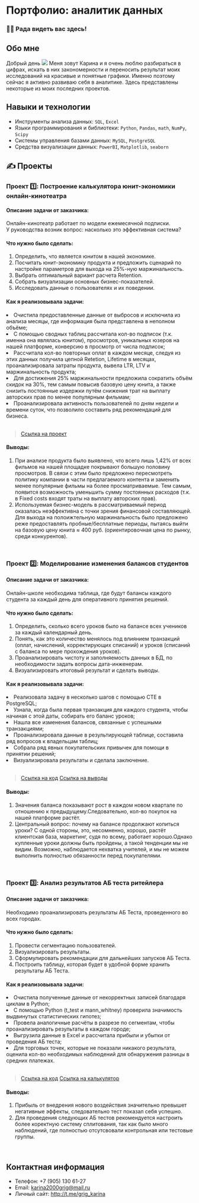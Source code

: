 

<!--
**karinagri05/karinagri05** is a ✨ _special_ ✨ repository because its `README.md` (this file) appears on your GitHub profile.

Here are some ideas to get you started:

- 🔭 I’m currently working on ...
- 🌱 I’m currently learning ...
- 👯 I’m looking to collaborate on ...
- 🤔 I’m looking for help with ...
- 💬 Ask me about ...
- 📫 How to reach me: ...
- 😄 Pronouns: ...
- ⚡ Fun fact: ...
👋-->

# Портфолио: аналитик данных

### :man_technologist: Рада видеть вас здесь! 

## Обо мне 

Добрый день ![](https://user-images.githubusercontent.com/18350557/176309783-0785949b-9127-417c-8b55-ab5a4333674e.gif) Меня зовут Карина и я очень люблю разбираться в цифрах, искать в них закономерности и переносить результат моих исследований на красивые и понятные графики. Именно поэтому сейчас я активно развиваю себя в аналитике. Здесь представлены некоторые из моих последних проектов.

## Навыки и технологии
- Инструменты анализа данных: ``SQL``, ``Excel``
- Языки программирования и библиотеки: ``Python``, ``Pandas``, ``math``, ``NumPy``, ``Scipy``
- Системы управления базами данных: ``MySQL``, ``PostgreSQL``
- Средства визуализации данных: ``PowerBI``, ``Matplotlib``, ``seaborn``




## ✍️ Проекты
### Проект 1️⃣: Построение калькулятора юнит-экономики онлайн-кинотеатра
#### Описание задачи от заказчика:
Онлайн-кинотеатр работает по модели ежемесячной подписки. У руководства возник вопрос: насколько это эффективная система? 
#### Что нужно было сделать:
<ol>
  <li>Определить, что является юнитом в нашей экономике.</li>
  <li>Посчитать юнит-экономику продукта и предложить сценарий по настройке параметров для выхода на 25%-ную маржинальность.</li>
  <li>Выбрать оптимальный вариант расчета Retention.</li>
  <li>Собрать визуализации основных бизнес-показателей.</li>
  <li>Исследовать данные о пользователях и их поведении.</li>
</ol>

#### Как я реализовывала задачи:
  <li>Очистила предоставленные данные от выбросов и исключила из анализа месяцы, где информация была представлена в неполном объёме;</li>
  <li>С помощью сводных таблиц рассчитала кол-во подписок (т.к. именна она являлась юнитом), просмотров, уникальных юзеров на нашей платформе, конверсию в просмотр от числа подписок;</li>
  <li>Рассчитала кол-во повторных оплат в каждом месяце, следуя из этих данных получила цепной Retetion, Lifetime в месяцах, проанализировала затраты продукта, вывела LTR, LTV и маржинальность продукта;</li>
  <li>Для достижения 25% маржинальности предложила сократить объём скидок на 30%, тем самым повысив базовую цену юнита, а также снизить постоянные издержки путём снижения трат на выплату авторских прав по менее популярным фильмам;</li>
  <li>Проанализировала активность пользователей по дням недели и времени суток, что позволило составить ряд рекомендаций для бизнеса.</li>
<br> 

> <a href="https://docs.google.com/presentation/d/13FEhcG3LkQPQICJjCt5iCVOlbMui11wM/edit#slide=id.p7">Ссылка на проект</a>

#### Выводы:
<ol>
  <li>При анализе продукта было выявлено, что всего лишь 1,42% от всех фильмов на нашей площадке покрывают большую половину просмотров. В связи с этим было предложено пересмотреть политику компании в части предлагаемого контента и заменить менее популярные фильмы на более просматриваемые. Тем самым, появится возможность уменьшить сумму постоянных расходов (т.к. в Fixed costs входят траты на выплату авторских прав). </li>
  <li>Используемая бизнес-модель в рассматриваемый период оказалась неэффективна с точки зрения финансовой составляющей. Для выхода на полоижтельную маржинальность было предложено реже предоставлять пробные/бесплатные периоды, пытаясь выйти на базовую цену юнита ≈ 400 руб. (ориентировочная цена по рынку, среди конкурентов).</li>
</ol>
<br> 

### Проект 2️⃣: Моделирование изменения балансов студентов
#### Описание задачи от заказчика:
Онлайн-школе необходима таблица, где будут балансы каждого студента за каждый день для оперативного принятия решений.
#### Что нужно было сделать:
<ol>
  <li>Определить, сколько всего уроков было на балансе всех учеников за каждый календарный день.</li>
  <li>Понять, как это количество менялось под влиянием транзакций (оплат, начислений, корректирующих списаний) и уроков (списаний с баланса по мере прохождения уроков). </li>
  <li>Проанализировать чистоту и заполняемость данных в БД, по необходимости задать вопросы дата-инженерам.</li>
  <li>Визуализировать итоговый результат и сделать выводы.</li>
</ol>

#### Как я реализовывала задачи:
  <li>Реализовала задачу в несколько шагов с помощью CTE в PostgreSQL;</li>
  <li>Узнала, когда была первая транзакция для каждого студента, чтобы начиная с этой даты, собирать его баланс уроков;</li>
  <li>Нашла все изменения балансов, связанные с успешными транзакциями;</li>
  <li>Проанализировала данные в результирующей таблице, составила ряд вопросов к владельцам таблиц;</li>
  <li>Собрала ряд явных покупательских привычек для помощи в принятии решений;</li>
  <li>Визуализировала результаты и сделала заключение.</li>
<br> 

> <a href="https://docs.google.com/document/d/1KcSmRv8NOIO2uY57ye0Vav6pJNRSB08K9ctrennSevg/edit">Ссылка на код</a>
> <a href="https://docs.google.com/spreadsheets/d/1r9ksn-AFldo5eUZW4YNWY3_YPoflt_fd/edit#gid=1488360451">Ссылка на выводы</a>


#### Выводы:
<ol>
  <li>Значения баланса показывают рост в каждом новом квартале по отношению к предыдущему.Следовательно, кол-во покупок на нашей платформе растёт.</li>
  <li>Центральный вопрос: почему на балансе продолжают копиться уроки? С одной стороны, это, несомненно, хорошо, растёт клиентская база, маркетинг, судя по всему, работает хорошо.Однако купленные уроки должны быть пройдены, а такой тенденции мы не видим. Возможно, наблюдается нехватка учителей, и мы не можем выполнить полностью обязанности перед покупателями.</li>
</ol>
<br> 

### Проект 3️⃣: Анализ результатов АБ теста ритейлера
#### Описание задачи от заказчика:
Необходимо проанализировать результаты АБ Теста, проведенного во всех городах.
#### Что нужно было сделать:
<ol>
  <li>Провести сегментацию пользователей.</li>
  <li>Визуализировать результаты.</li>
  <li>Сформулировать рекомендации для дальнейших запусков АБ Теста.</li>
  <li>Построить таблицу, которая будет в удобной форме хранить результаты АБ Теста.</li>
 
</ol>

#### Как я реализовывала задачи:
  <li>Очистила полученные данные от некорректных записей благодаря циклам в Python;</li>
  <li>С помощью Python (t_test и mann_whitney) проверила значимость выдвинутых статистических гипотез;</li>
  <li>Провела аналогичные расчёты в разрезе по сегментам, чтобы проанализировать результаты в каждом городе;</li>
  <li>Выгрузила данные в Excel и рассчитала прибыли и убытки от проведения АБ теста;</li>
  <li>Для торговых точек, которые не показали никакого результата, оценила кол-во необходимых наблюдений для обнаружения разницы в средних платежах.</li>
<br> 

> <a href="https://drive.google.com/file/d/1upxr1RzxlTfvaK36y9-BmhxDdG8sOe40/view?usp=sharing">Ссылка на код</a>
> <a href="https://docs.google.com/spreadsheets/d/1F7IjEjfITa4G-ro0iR6XbLA8hk1sMbTa/edit?usp=sharing&ouid=113881805584822489931&rtpof=true&sd=true">Ссылка на калькулятор</a> 

#### Выводы:
<ol>
  <li>Прибыль от внедрения нового воздействия значительно превышет негативные эффекты, следовательно тест показал себя успешно.</li>
  <li>Для проведения следующих АБ тестов рекомендуется настроить более коректную систему сплитования, так как было много наблюдений, где полностью отсутсвовали контрольная или тестовые группы.</li>
</ol>
<br> 

## Контактная информация
- Телефон: +7 (905) 130 61-27
- Email: karina2000grig@mail.ru
- Личный сайт: http://t.me/grig_karina
